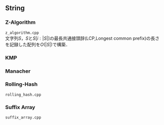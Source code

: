 ## String

### Z-Algorithm
`z_algorithm.cpp`     
文字列$S$，$S$と$S[i:|S|]$の最長共通接頭辞(LCP,Longest common prefix)の長さを記録した配列を$O(|S|)$で構築．


### KMP

### Manacher

### Rolling-Hash
`rolling_hash.cpp`  

### Suffix Array
`suffix_array.cpp`



